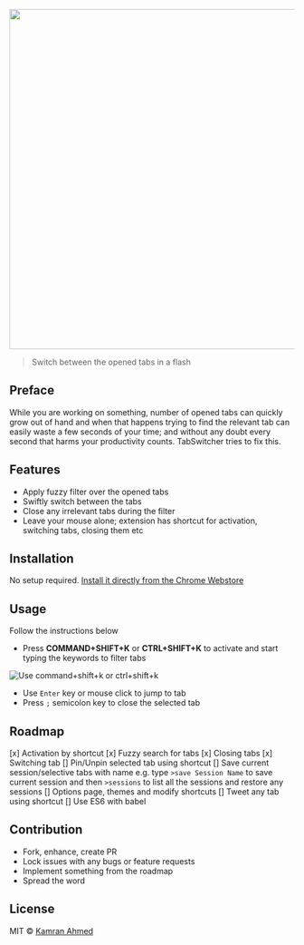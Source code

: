 
<p align="center">
    <img width="600" src="http://i.imgur.com/2EVTmo1.png" text-align="center">
</p>

> Switch between the opened tabs in a flash

## Preface

While you are working on something, number of opened tabs can quickly grow out of hand and when that happens trying to find the relevant tab can easily waste a few seconds of your time; and without any doubt every second that harms your productivity counts. TabSwitcher tries to fix this.

## Features 

- Apply fuzzy filter over the opened tabs 
- Swiftly switch between the tabs
- Close any irrelevant tabs during the filter 
- Leave your mouse alone; extension has shortcut for activation, switching tabs, closing them etc
 
## Installation

No setup required. [Install it directly from the Chrome Webstore](https://chrome.google.com/webstore/detail/dnnmaaanhggngdohooaogfcnokngjcbc)

## Usage

Follow the instructions below

- Press **COMMAND+SHIFT+K** or **CTRL+SHIFT+K** to activate and start typing the keywords to filter tabs

![Use command+shift+k or ctrl+shift+k](http://i.imgur.com/o9UBZEv.png)

- Use `Enter` key or mouse click to jump to tab
- Press `;` semicolon key to close the selected tab


## Roadmap

[x] Activation by shortcut
[x] Fuzzy search for tabs
[x] Closing tabs
[x] Switching tab
[] Pin/Unpin selected tab using shortcut
[] Save current session/selective tabs with name e.g. type `>save Session Name` to save current session and then `>sessions` to list all the sessions and restore any sessions 
[] Options page, themes and modify shortcuts
[] Tweet any tab using shortcut
[] Use ES6 with babel

## Contribution

- Fork, enhance, create PR
- Lock issues with any bugs or feature requests
- Implement something from the roadmap
- Spread the word
 
## License

MIT © [Kamran Ahmed](http://github.com/kamranahmedse)
